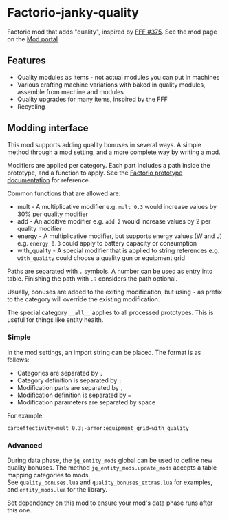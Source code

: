 # Factorio-janky-quality
Factorio mod that adds "quality", inspired by [FFF #375](https://factorio.com/blog/post/fff-375). 
See the mod page on the [Mod portal](https://mods.factorio.com/mod/janky-quality)

## Features

* Quality modules as items - not actual modules you can put in machines
* Various crafting machine variations with baked in quality modules, assemble from machine and modules
* Quality upgrades for many items, inspired by the FFF
* Recycling

## Modding interface

This mod supports adding quality bonuses in several ways. A simple method through a mod setting, and a more complete way by writing a mod.

Modifiers are applied per category. Each part includes a path inside the prototype, and a function to apply. See the [Factorio prototype documentation](https://lua-api.factorio.com/latest/index-prototype.html) for reference.

Common functions that are allowed are:

* mult - A multiplicative modifier e.g. `mult 0.3` would increase values by 30% per quality modifier
* add - An additive modifier e.g. `add 2` would increase values by 2 per quality modifier
* energy - A multiplicative modifier, but supports energy values (W and J) e.g. `energy 0.3` could apply to battery capacity or consumption
* with_quality - A special modifier that is applied to string references e.g. `with_quality` could choose a quality gun or equipment grid

Paths are separated with `.` symbols. A number can be used as entry into table. Finishing the path with `.?` considers the path optional.

Usually, bonuses are added to the exiting modification, but using `-` as prefix to the category will override the existing modification.

The special category `__all__` applies to all processed prototypes. This is useful for things like entity health. 

### Simple

In the mod settings, an import string can be placed. The format is as follows:

* Categories are separated by `;`
* Category definition is separated by `:`
* Modification parts are separated by `,`
* Modification definition is separated by `=`
* Modification parameters are separated by space ` `

For example:

    car:effectivity=mult 0.3;-armor:equipment_grid=with_quality

### Advanced

During data phase, the `jq_entity_mods` global can be used to define new quality bonuses. The method `jq_entity_mods.update_mods` accepts a table mapping categories to mods.  
See `quality_bonuses.lua` and `quality_bonuses_extras.lua` for examples, and `entity_mods.lua` for the library.  

Set dependency on this mod to ensure your mod's data phase runs after this one.